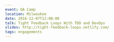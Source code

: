 ```yaml
---
event: QA Camp
location: Milwaukee
date: 2016-12-07T12:00:00
talk: Tight Feedback Loops With TDD and DevOps
slides: http://tight-feedback-loops.netlify.com/
tags: engagements
---
```

